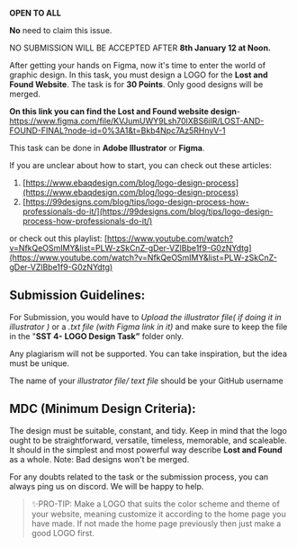 **OPEN TO ALL**

**No** need to claim this issue.

NO SUBMISSION WILL BE ACCEPTED AFTER **8th January 12 at Noon.**

After getting your hands on Figma, now it's time to enter the world of graphic design. In this task, you must design a LOGO for the **Lost and Found Website**. The task is for **30 Points**. Only good designs will be merged.

**On this link you can find the Lost and Found website design**-https://www.figma.com/file/KVJumUWY9Lsh70lXBS6ilR/LOST-AND-FOUND-FINAL?node-id=0%3A1&t=Bkb4Npc7Az5RHnyV-1

This task can be done in **Adobe Illustrator** or **Figma**.

If you are unclear about how to start, you can check out these articles:

1. [https://www.ebaqdesign.com/blog/logo-design-process](https://www.ebaqdesign.com/blog/logo-design-process)
2. [https://99designs.com/blog/tips/logo-design-process-how-professionals-do-it/](https://99designs.com/blog/tips/logo-design-process-how-professionals-do-it/)

or check out this playlist:
[https://www.youtube.com/watch?v=NfkQeOSmIMY&list=PLW-zSkCnZ-gDer-VZlBbe1f9-G0zNYdtg](https://www.youtube.com/watch?v=NfkQeOSmIMY&list=PLW-zSkCnZ-gDer-VZlBbe1f9-G0zNYdtg)

## Submission Guidelines:

For Submission, you would have to *Upload the illustrator file( if doing it in illustrator )* or a *.txt file (with Figma link in it)* and make sure to keep the file in the "**SST 4-** **LOGO Design Task”** folder only.

Any plagiarism will not be supported. You can take inspiration, but the idea must be unique.

The name of your *illustrator file/ text file* should be your GitHub username

## **MDC (Minimum Design Criteria):**

The design must be suitable, constant, and tidy. Keep in mind that the logo ought to be straightforward, versatile, timeless, memorable, and scaleable. It should in the simplest and most powerful way describe **Lost and Found** as a whole. Note: Bad designs won't be merged.

For any doubts related to the task or the submission process, you can always ping us on discord. We will be happy to help.

> ✨PRO-TIP: Make a LOGO that suits the color scheme and theme of your website, meaning customize it according to the home page you have made. If not made the home page previously then just make a good LOGO first.
>